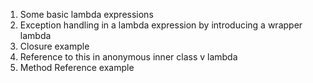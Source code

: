 1. Some basic lambda expressions
2. Exception handling in a lambda expression by introducing a wrapper lambda
3. Closure example
4. Reference to this in anonymous inner class v lambda
5. Method Reference example

